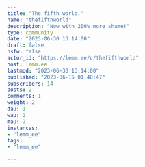 ```yaml
---
title: "The fifth world." 
name: "thefifthworld"
description: "Now with 200% more shame!"
type: community
date: "2023-06-30 13:14:00"
draft: false
nsfw: false
actor_id: "https://lemm.ee/c/thefifthworld"
host: lemm.ee
lastmod: "2023-06-30 13:14:00"
published: "2023-06-15 01:48:47"
subscribers: 14
posts: 2
comments: 1
weight: 2
dau: 1
wau: 2
mau: 2
instances:
- "lemm_ee"
tags: 
- "lemm_ee"

---
```

